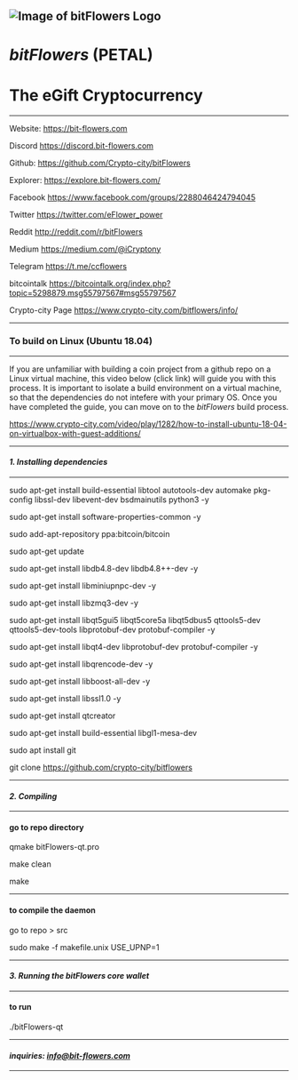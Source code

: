 
![Image of bitFlowers Logo](https://bit-flowers.com/images/1.png)
-----------------
# *bitFlowers* (PETAL) 
# The eGift Cryptocurrency
-----------------


Website:
https://bit-flowers.com


Discord 
https://discord.bit-flowers.com


Github: 
https://github.com/Crypto-city/bitFlowers

Explorer:
https://explore.bit-flowers.com/


Facebook
https://www.facebook.com/groups/2288046424794045


Twitter
https://twitter.com/eFlower_power


Reddit
http://reddit.com/r/bitFlowers


Medium
https://medium.com/@iCryptony


Telegram
https://t.me/ccflowers


bitcointalk
https://bitcointalk.org/index.php?topic=5298879.msg55797567#msg55797567


Crypto-city Page
https://www.crypto-city.com/bitflowers/info/

-----------------
### **To build on Linux (Ubuntu 18.04)** 
-----------------

If you are unfamiliar with building a coin project from a github repo on a Linux virtual machine, this video below (click link) will guide you with this process. It is important to isolate a build environment on a virtual machine, so that the dependencies do not intefere with your primary OS. Once you have completed the guide, you can move on to the *bitFlowers* build process. 

https://www.crypto-city.com/video/play/1282/how-to-install-ubuntu-18-04-on-virtualbox-with-guest-additions/

-----------------

#### *1. Installing dependencies* 
-----------------
sudo apt-get install build-essential libtool autotools-dev automake pkg-config libssl-dev libevent-dev bsdmainutils python3 -y 

sudo apt-get install software-properties-common -y

sudo add-apt-repository ppa:bitcoin/bitcoin

sudo apt-get update

sudo apt-get install libdb4.8-dev libdb4.8++-dev -y

sudo apt-get install libminiupnpc-dev -y

sudo apt-get install libzmq3-dev -y

sudo apt-get install libqt5gui5 libqt5core5a libqt5dbus5 qttools5-dev qttools5-dev-tools libprotobuf-dev protobuf-compiler -y

sudo apt-get install libqt4-dev libprotobuf-dev protobuf-compiler -y

sudo apt-get install libqrencode-dev -y

sudo apt-get install libboost-all-dev -y

sudo apt-get install libssl1.0 -y

sudo apt-get install qtcreator

sudo apt-get install build-essential libgl1-mesa-dev

sudo apt install git

git clone https://github.com/crypto-city/bitflowers

-----------------

#### *2. Compiling* 

-----------------

#### **go to repo directory**

qmake bitFlowers-qt.pro

make clean

make 

-----------------

#### **to compile the daemon**

go to repo > src

sudo make -f makefile.unix USE_UPNP=1

-----------------

#### *3. Running the bitFlowers core wallet* 

-----------------

#### **to run**

./bitFlowers-qt

-----------------

#### *inquiries: info@bit-flowers.com* 

-----------------








